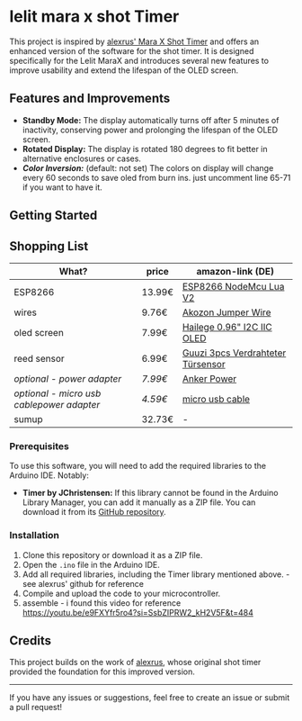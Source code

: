 # lelit mara x shot Timer

This project is inspired by [alexrus' Mara X Shot Timer](https://github.com/alexrus/marax_timer) and offers an enhanced version of the software for the shot timer. It is designed specifically for the Lelit MaraX and introduces several new features to improve usability and extend the lifespan of the OLED screen.

## Features and Improvements

- **Standby Mode:** The display automatically turns off after 5 minutes of inactivity, conserving power and prolonging the lifespan of the OLED screen.
- **Rotated Display:** The display is rotated 180 degrees to fit better in alternative enclosures or cases.
- ***Color Inversion:*** (default: not set) The colors on display will change every 60 seconds to save oled from burn ins. just uncomment line 65-71 if you want to have it.

## Getting Started

## Shopping List

|What? |price |amazon-link (DE)|
|------|------|-----|
|ESP8266| 13.99€|[ESP8266 NodeMcu Lua V2](https://www.amazon.de/dp/B0CLXZ9VN9?ref=ppx_yo2ov_dt_b_fed_asin_title)|
|wires|9.76€|[Akozon Jumper Wire](https://www.amazon.de/dp/B07GH3K671?ref=ppx_yo2ov_dt_b_fed_asin_title)|
|oled screen|7.99€|[Hailege 0.96" I2C IIC OLED](https://www.amazon.de/dp/B07Z8Q6V9C?ref=ppx_yo2ov_dt_b_fed_asin_title)|
|reed sensor|6.99€|[Guuzi 3pcs Verdrahteter Türsensor](https://www.amazon.de/dp/B09QFXHS46?ref=ppx_yo2ov_dt_b_fed_asin_title&th=1)|
|*optional - power adapter*|*7.99€*|[Anker Power](https://www.amazon.de/Anker-Ladeger%C3%A4t-Schnellladeger%C3%A4t-USB-Ladeger%C3%A4t-kompatibel-Schwarz/dp/B0CNPHQGXX?__mk_de_DE=%C3%85M%C3%85%C5%BD%C3%95%C3%91&crid=24SWTHV5MTLCC&dib=eyJ2IjoiMSJ9.vYvAUXmYN6-I82dEDKlt_BG2tIm56DADmF4DcOqa-ygDpnBcpqDgNSEHM3BDvbTsN90R7w2G9bf4kzgtmq8RS5yclQf6PQEXthX40mHkpvF2UGWtGcd8q4o0uTjauJh7jjgZIJ1quR29mesMGKc2-v-2MDz_kBQ0KrdT56HJ7hna1fFjMMP5YgrOje1uzmQ5bDtjitLtbiSeNHYzshkDUzrHPYup-YKzOTAGP28LTak.PgDwc7x7w8mW6YvQibraT9rbnxb7jsN4jXb6wZPopSU&dib_tag=se&keywords=anker%2Bpower%2Badapter%2Busb&qid=1737983131&sprefix=anker%2Bpower%2Badapter%2Busb%2Caps%2C96&sr=8-4&th=1)|
|*optional - micro usb cablepower adapter*|*4.59€*|[micro usb cable](https://www.amazon.de/Ladekabel-Schnellladekabel-Datenkabel-Samsung-Motorola/dp/B089K2GN5M?__mk_de_DE=%C3%85M%C3%85%C5%BD%C3%95%C3%91&crid=BLXJ5LVUWOJ&dib=eyJ2IjoiMSJ9.qgBvRJNWyv91zaqn_BfqUTXaD4u1HLLyh8MZnVFrZK3m1GxA-PPmQwymlTEG6buxaT20CoGMrhFOajSmjx2jeEdH-sfxtoE4VN2k-CT7XqBLZ_gUkZEQUM0MKyYWL5TYk8J0m75XKrTDTSfJtjpMx2XeWSDrMm4SH4ykTGvybdOSQsXRjX1gejfCrRMBfAnQzfs-ujYGj0uiFgVBQY94JZzIMLQd5_nBnFCc6FGQNjg._MtrucUwoPrP9KlFGnZxcTSrzQ9fX1zXdvvB1ZQXjKA&dib_tag=se&keywords=mikro+usb&qid=1737983071&sprefix=mikro+usb+%2Caps%2C129&sr=8-10)|
|sumup|32.73€|-|

### Prerequisites

To use this software, you will need to add the required libraries to the Arduino IDE. Notably:
- **Timer by JChristensen:** If this library cannot be found in the Arduino Library Manager, you can add it manually as a ZIP file. You can download it from its [GitHub repository](https://github.com/JChristensen/Timer).

### Installation

1. Clone this repository or download it as a ZIP file.
2. Open the `.ino` file in the Arduino IDE.
3. Add all required libraries, including the Timer library mentioned above. - see alexrus' github for reference
4. Compile and upload the code to your microcontroller.
5. assemble - i found this video for reference https://youtu.be/e9FXYfr5ro4?si=SsbZIPRW2_kH2V5F&t=484

## Credits

This project builds on the work of [alexrus](https://github.com/alexrus), whose original shot timer provided the foundation for this improved version.

---

If you have any issues or suggestions, feel free to create an issue or submit a pull request!
